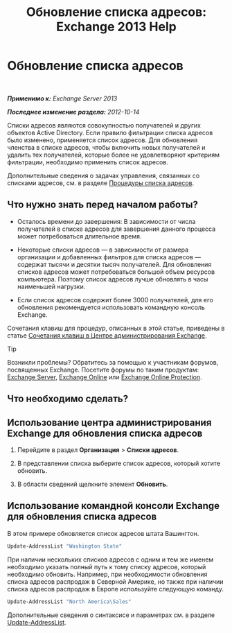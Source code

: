 ﻿---
title: 'Обновление списка адресов: Exchange 2013 Help'
TOCTitle: Обновление списка адресов
ms:assetid: 163e7099-cf14-4bb0-a84c-1401e9db670e
ms:mtpsurl: https://technet.microsoft.com/ru-ru/library/Aa996375(v=EXCHG.150)
ms:contentKeyID: 50487538
ms.date: 04/30/2018
mtps_version: v=EXCHG.150
f1_keywords:
- Microsoft.Exchange.Management.SnapIn.Esm.OrganizationConfiguration.Mailbox.UpdateAddressListWizardForm.ScheduleWizardPage
ms.translationtype: HT
---

# Обновление списка адресов

 

_**Применимо к:** Exchange Server 2013_

_**Последнее изменение раздела:** 2012-10-14_

Списки адресов являются совокупностью получателей и других объектов Active Directory. Если правило фильтрации списка адресов было изменено, применяется список адресов. Для обновления членства в списке адресов, чтобы включить новых получателей и удалить тех получателей, которые более не удовлетворяют критериям фильтрации, необходимо применить список адресов.

Дополнительные сведения о задачах управления, связанных со списками адресов, см. в разделе [Процедуры списка адресов](address-list-procedures-exchange-2013-help.md).

## Что нужно знать перед началом работы?

  - Осталось времени до завершения: В зависимости от числа получателей в списке адресов для завершения данного процесса может потребоваться длительное время.

  - Некоторые списки адресов — в зависимости от размера организации и добавленных фильтров для списка адресов — содержат тысячи и десятки тысяч получателей. Для обновления списков адресов может потребоваться большой объем ресурсов компьютера. Поэтому список адресов лучше обновлять в часы наименьшей нагрузки.

  - Если список адресов содержит более 3000 получателей, для его обновления рекомендуется использовать командную консоль Exchange.

Сочетания клавиш для процедур, описанных в этой статье, приведены в статье [Сочетания клавиш в Центре администрирования Exchange](keyboard-shortcuts-in-the-exchange-admin-center-exchange-online-protection-help.md).

> [!TIP]  
> Возникли проблемы? Обратитесь за помощью к участникам форумов, посвященных Exchange. Посетите форумы по таким продуктам: <a href="https://go.microsoft.com/fwlink/p/?linkid=60612">Exchange Server</a>, <a href="https://go.microsoft.com/fwlink/p/?linkid=267542">Exchange Online</a> или <a href="https://go.microsoft.com/fwlink/p/?linkid=285351">Exchange Online Protection</a>.


## Что необходимо сделать?

## Использование центра администрирования Exchange для обновления списка адресов

1.  Перейдите в раздел **Организация** \> **Списки адресов**.

2.  В представлении списка выберите список адресов, который хотите обновить.

3.  В области сведений щелкните элемент **Обновить**.

## Использование командной консоли Exchange для обновления списка адресов

В этом примере обновляется список адресов штата Вашингтон.

```powershell
Update-AddressList "Washington State"
```

При наличии нескольких списков адресов с одним и тем же именем необходимо указать полный путь к тому списку адресов, который необходимо обновить. Например, при необходимости обновления списка адресов распродаж в Северной Америке, но также при наличии списка адресов распродаж в Европе используйте следующую команду.

```powershell
Update-AddressList "North America\Sales"
```

Дополнительные сведения о синтаксисе и параметрах см. в разделе [Update-AddressList](https://technet.microsoft.com/ru-ru/library/aa997982\(v=exchg.150\)).

